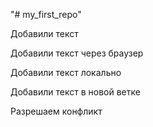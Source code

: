 "# my_first_repo" 

Добавили текст

Добавили текст через браузер

Добавили текст локально

Добавили текст в новой ветке

Разрешаем конфликт